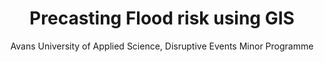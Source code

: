 ---
  audience: "university"
  author: "Avans University of Applied Science, Disruptive Events Minor Programme"
  description: "During this project, we will map small municipalities in Leyte and analyse the disaster risks they are facing. Improving available maps using Open Street Maps, such as infrastructure and built environment is part of the analysis. "
  difficulty: "beginner"
  date_posted: "2019-09-02"
  osm_username: "Disruptive Events"
  filename: "1567431486999-Syllabus_Precasting global flood and typhoon risk using GIS_2019.pdf"
  group: ""
  layout: "project"
  preparation_time: "more_than_one_day"
  project_time: "more_than_one_day"
  thumbnail: "1567431445080-Avans UAS_rood.jpg"
  title: "Precasting Flood risk using GIS"
  type: "desktop"
  url: "2019-09-02-14775"

---